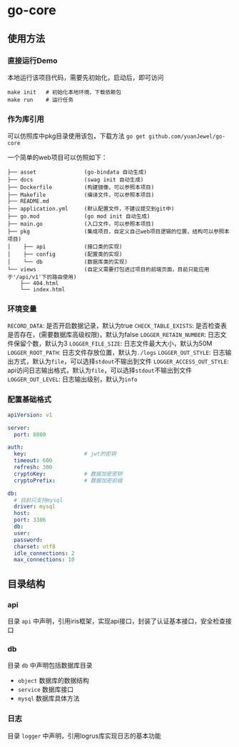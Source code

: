 # go-core

## 使用方法

### 直接运行Demo

本地运行该项目代码，需要先初始化，启动后，即可访问

```shell
make init   # 初始化本地环境，下载依赖包
make run    # 运行任务
```

### 作为库引用

可以仿照库中pkg目录使用该包，下载方法 `go get github.com/yuanJewel/go-core`

一个简单的web项目可以仿照如下：

```
├── asset               (go-bindata 自动生成)
├── docs                (swag init 自动生成)
├── Dockerfile          (构建镜像，可以参照本项目)
├── Makefile            (编译文件，可以参照本项目)
├── README.md
├── application.yml     (默认配置文件，不建议提交到git中)
├── go.mod              (go mod init 自动生成)
├── main.go             (入口文件，可以参照本项目)
├── pkg                 (集成项目，自定义自己web项目逻辑的位置，结构可以参照本项目)
│    ├── api            (接口类的实现)
│    ├── config         (配置类的实现)
│    └── db             (数据库类的实现)
└── views               (自定义需要打包进过项目的前端页面，目前只能应用于'/api/v1'下的路由使用)
    ├── 404.html
    └── index.html
```

### 环境变量

`RECORD_DATA`: 是否开启数据记录，默认为true
`CHECK_TABLE_EXISTS`: 是否检查表是否存在，(需要数据库高级权限)，默认为false
`LOGGER_RETAIN_NUMBER`: 日志文件保留个数，默认为3
`LOGGER_FILE_SIZE`: 日志文件最大大小，默认为50M
`LOGGER_ROOT_PATH`: 日志文件存放位置，默认为`./logs`
`LOGGER_OUT_STYLE`: 日志输出方式，默认为`file`，可以选择`stdout`不输出到文件
`LOGGER_ACCESS_OUT_STYLE`: api访问日志输出格式，默认为`file`，可以选择`stdout`不输出到文件
`LOGGER_OUT_LEVEL`: 日志输出级别，默认为`info`


### 配置基础格式

```yaml
apiVersion: v1

server:
  port: 8080

auth:
  key:                  # jwt的密钥
  timeout: 600
  refresh: 300
  cryptoKey:            # 数据加密密钥
  cryptoPrefix:         # 数据加密前缀

db:
  # 目前只支持mysql
  driver: mysql
  host: 
  port: 3306
  db: 
  user: 
  password: 
  charset: utf8
  idle_connections: 2
  max_connections: 10
```

## 目录结构

### api

目录 `api` 中声明，引用iris框架，实现api接口，封装了认证基本接口，安全检查接口

### db

目录 `db` 中声明包括数据库目录
- `object` 数据库的数据结构
- `service` 数据库接口
- `mysql` 数据库具体方法

### 日志

目录 `logger` 中声明，引用logrus库实现日志的基本功能